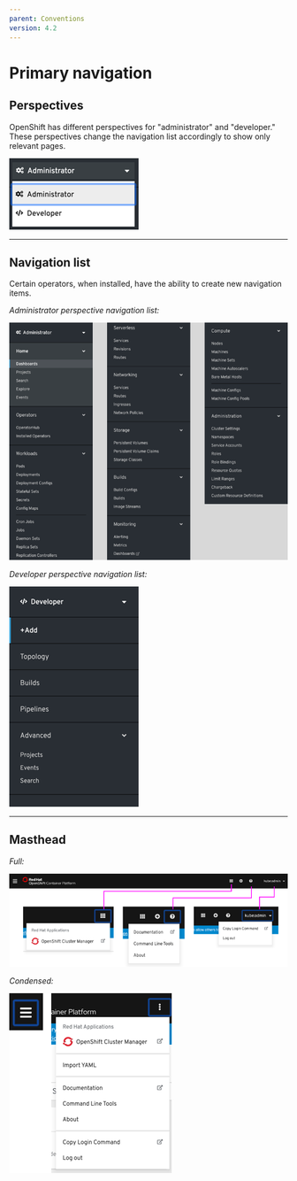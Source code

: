 ```yaml
---
parent: Conventions
version: 4.2
---
```


# Primary navigation

## Perspectives

OpenShift has different perspectives for "administrator" and "developer." These perspectives change the navigation list accordingly to show only relevant pages.

![Perspective switcher](../images/navigation-perspectives.png)

---

## Navigation list

Certain operators, when installed, have the ability to create new navigation items.

*Administrator perspective navigation list:*

![Administrator navigation](../images/navigation-mainnav-admin.png)


*Developer perspective navigation list:*

![Developer navigation](../images/navigation-mainnav-dev.png)

---

## Masthead

*Full:*

![Masthead](../images/navigation-masthead.png)


*Condensed:*

![Masthead mobile](../images/navigation-masthead-mobile.png)







